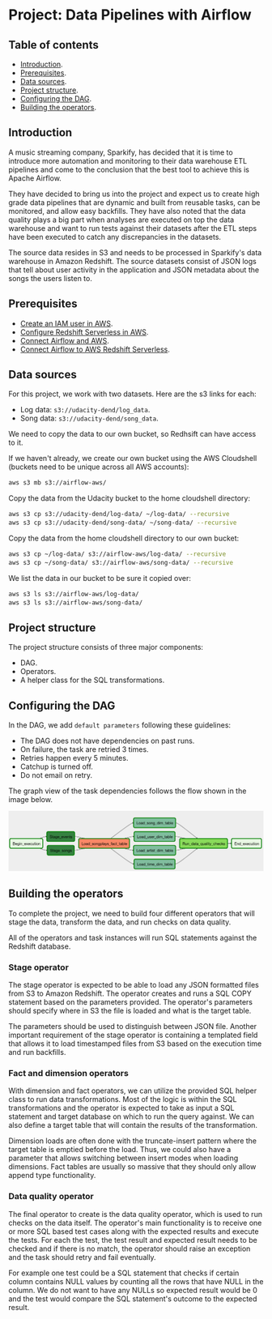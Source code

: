 # Project: Data Pipelines with Airflow

## Table of contents

* [Introduction](#introduction).
* [Prerequisites](#prerequisites).
* [Data sources](#data-sources).
* [Project structure](#project-structure).
* [Configuring the DAG](#configuring-the-dag).
* [Building the operators](#building-the-operators).



## Introduction

A music streaming company, Sparkify, has decided that it is time to introduce more automation and monitoring to their data warehouse ETL pipelines and come to the conclusion that the best tool to achieve this is Apache Airflow.

They have decided to bring us into the project and expect us to create high grade data pipelines that are dynamic and built from reusable tasks, can be monitored, and allow easy backfills. They have also noted that the data quality plays a big part when analyses are executed on top the data warehouse and want to run tests against their datasets after the ETL steps have been executed to catch any discrepancies in the datasets.

The source data resides in S3 and needs to be processed in Sparkify's data warehouse in Amazon Redshift. The source datasets consist of JSON logs that tell about user activity in the application and JSON metadata about the songs the users listen to.



## Prerequisites

* [Create an IAM user in AWS](../dags/l3_airflow_and_aws/README.md#create-an-iam-user-in-aws).
* [Configure Redshift Serverless in AWS](../dags/l3_airflow_and_aws/README.md#configure-aws-redshift-serverless).
* [Connect Airflow and AWS](../dags/l3_airflow_and_aws/README.md#add-airflow-connections).
* [Connect Airflow to AWS Redshift Serverless](../dags/l3_airflow_and_aws/README.md#add-airflow-connections-to-aws-redshift).



## Data sources

For this project, we work with two datasets. Here are the s3 links for each:
* Log data: `s3://udacity-dend/log_data`.
* Song data: `s3://udacity-dend/song_data`.

We need to copy the data to our own bucket, so Redhsift can have access to it.

If we haven't already, we create our own bucket using the AWS Cloudshell (buckets need to be unique across all AWS accounts):

```bash
aws s3 mb s3://airflow-aws/
```

Copy the data from the Udacity bucket to the home cloudshell directory: 

```bash
aws s3 cp s3://udacity-dend/log-data/ ~/log-data/ --recursive
aws s3 cp s3://udacity-dend/song-data/ ~/song-data/ --recursive
```

Copy the data from the home cloudshell directory to our own bucket:

```bash
aws s3 cp ~/log-data/ s3://airflow-aws/log-data/ --recursive
aws s3 cp ~/song-data/ s3://airflow-aws/song-data/ --recursive
```

We list the data in our bucket to be sure it copied over:

```bash
aws s3 ls s3://airflow-aws/log-data/
aws s3 ls s3://airflow-aws/song-data/
```



## Project structure

The project structure consists of three major components:
* DAG.
* Operators.
* A helper class for the SQL transformations.



## Configuring the DAG

In the DAG, we add `default parameters` following these guidelines:
* The DAG does not have dependencies on past runs.
* On failure, the task are retried 3 times.
* Retries happen every 5 minutes.
* Catchup is turned off.
* Do not email on retry.


The graph view of the task dependencies follows the flow shown in the image below.

![airflow project](../../images/airflow_project.png)



## Building the operators

To complete the project, we need to build four different operators that will stage the data, transform the data, and run checks on data quality.

All of the operators and task instances will run SQL statements against the Redshift database. 


### Stage operator

The stage operator is expected to be able to load any JSON formatted files from S3 to Amazon Redshift. The operator creates and runs a SQL COPY statement based on the parameters provided. The operator's parameters should specify where in S3 the file is loaded and what is the target table.

The parameters should be used to distinguish between JSON file. Another important requirement of the stage operator is containing a templated field that allows it to load timestamped files from S3 based on the execution time and run backfills.


### Fact and dimension operators

With dimension and fact operators, we can utilize the provided SQL helper class to run data transformations. Most of the logic is within the SQL transformations and the operator is expected to take as input a SQL statement and target database on which to run the query against. We can also define a target table that will contain the results of the transformation.

Dimension loads are often done with the truncate-insert pattern where the target table is emptied before the load. Thus, we could also have a parameter that allows switching between insert modes when loading dimensions. Fact tables are usually so massive that they should only allow append type functionality.


### Data quality operator

The final operator to create is the data quality operator, which is used to run checks on the data itself. The operator's main functionality is to receive one or more SQL based test cases along with the expected results and execute the tests. For each the test, the test result and expected result needs to be checked and if there is no match, the operator should raise an exception and the task should retry and fail eventually.

For example one test could be a SQL statement that checks if certain column contains NULL values by counting all the rows that have NULL in the column. We do not want to have any NULLs so expected result would be 0 and the test would compare the SQL statement's outcome to the expected result.